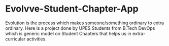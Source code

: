 # Evolvve-Student-Chapter-App
Evolution is the process which makes someone/something ordinary to extra ordinary. Here is a project done by UPES Students from B.Tech DevOps which is generic model on Student Chapters that helps us in extra-curricular activities.
